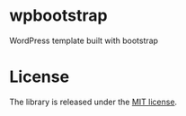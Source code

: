 # wpbootstrap
 WordPress template built with bootstrap

# License
The library is released under the [MIT license](https://github.com/thednp/bootstrap.native/blob/master/LICENSE).